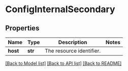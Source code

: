 # ConfigInternalSecondary

## Properties
Name | Type | Description | Notes
------------ | ------------- | ------------- | -------------
**host** | **str** | The resource identifier. | 

[[Back to Model list]](../README.md#documentation-for-models) [[Back to API list]](../README.md#documentation-for-api-endpoints) [[Back to README]](../README.md)



